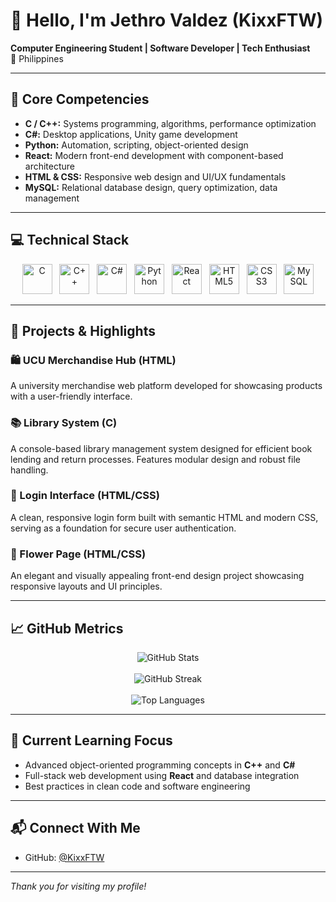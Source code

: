 # 👋 Hello, I'm Jethro Valdez (KixxFTW)

**Computer Engineering Student | Software Developer | Tech Enthusiast**  
📍 Philippines

---

## 🧠 Core Competencies

- **C / C++:** Systems programming, algorithms, performance optimization  
- **C#:** Desktop applications, Unity game development  
- **Python:** Automation, scripting, object-oriented design  
- **React:** Modern front-end development with component-based architecture  
- **HTML & CSS:** Responsive web design and UI/UX fundamentals  
- **MySQL:** Relational database design, query optimization, data management  

---

## 💻 Technical Stack

<p align="center">
  <img alt="C" src="https://cdn.jsdelivr.net/gh/devicons/devicon/icons/c/c-original.svg" width="48" height="48" title="C" />&nbsp;&nbsp;
  <img alt="C++" src="https://cdn.jsdelivr.net/gh/devicons/devicon/icons/cplusplus/cplusplus-original.svg" width="48" height="48" title="C++" />&nbsp;&nbsp;
  <img alt="C#" src="https://cdn.jsdelivr.net/gh/devicons/devicon/icons/csharp/csharp-original.svg" width="48" height="48" title="C#" />&nbsp;&nbsp;
  <img alt="Python" src="https://cdn.jsdelivr.net/gh/devicons/devicon/icons/python/python-original.svg" width="48" height="48" title="Python" />&nbsp;&nbsp;
  <img alt="React" src="https://cdn.jsdelivr.net/gh/devicons/devicon/icons/react/react-original.svg" width="48" height="48" title="React" />&nbsp;&nbsp;
  <img alt="HTML5" src="https://cdn.jsdelivr.net/gh/devicons/devicon/icons/html5/html5-original.svg" width="48" height="48" title="HTML5" />&nbsp;&nbsp;
  <img alt="CSS3" src="https://cdn.jsdelivr.net/gh/devicons/devicon/icons/css3/css3-original.svg" width="48" height="48" title="CSS3" />&nbsp;&nbsp;
  <img alt="MySQL" src="https://cdn.jsdelivr.net/gh/devicons/devicon/icons/mysql/mysql-original.svg" width="48" height="48" title="MySQL" />
</p>

---

## 🧪 Projects & Highlights

### 🛍️ UCU Merchandise Hub (HTML)  
A university merchandise web platform developed for showcasing products with a user-friendly interface.

### 📚 Library System (C)  
A console-based library management system designed for efficient book lending and return processes. Features modular design and robust file handling.

### 🔐 Login Interface (HTML/CSS)  
A clean, responsive login form built with semantic HTML and modern CSS, serving as a foundation for secure user authentication.

### 🌼 Flower Page (HTML/CSS)  
An elegant and visually appealing front-end design project showcasing responsive layouts and UI principles.



---

## 📈 GitHub Metrics

<p align="center">
  <img src="https://github-readme-stats.vercel.app/api?username=KixxFTW&show_icons=true&theme=default&hide_title=true" alt="GitHub Stats" />
  <br /><br />
  <img src="https://streak-stats.demolab.com/?user=KixxFTW&theme=default" alt="GitHub Streak" />
  <br /><br />
  <img src="https://github-readme-stats.vercel.app/api/top-langs/?username=KixxFTW&layout=compact&hide_title=true&theme=default" alt="Top Languages" />
</p>

---

## 🌱 Current Learning Focus

- Advanced object-oriented programming concepts in **C++** and **C#**  
- Full-stack web development using **React** and database integration  
- Best practices in clean code and software engineering  

---

## 📬 Connect With Me

- GitHub: [@KixxFTW](https://github.com/KixxFTW)  

---

*Thank you for visiting my profile!*
